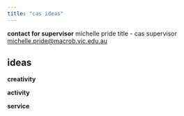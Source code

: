 ```yaml
---
title: "cas ideas"
---
```


**contact for supervisor**
michelle pride
title - cas supervisor
michelle.pride@macrob.vic.edu.au

## ideas
**creativity**

**activity**

**service**